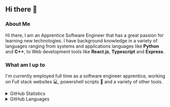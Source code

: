 ## Hi there 👋

### About Me
Hi there, I am an Apprentice Software Engineer that has a great passion for learning new technologies. I have background knowledge in a variety of languages ranging from systems and applications languages like **Python** and **C++**, to Web development tools like **React.js**, **Typescript** and **Express**. 

### What am I up to
I'm currently employed full time as a software engineer apprentice, working on Full stack websites 💻, powershell scripts 📜 and a variety of other tools.

<details>
<summary> GitHub Statistics </summary>
<br>
<img src="https://github-readme-stats.vercel.app/api?username=james-d12&theme=nord" />
</details>

<details>
<summary> GitHub Languages </summary>
<br>
<img src="https://github-readme-stats.vercel.app/api/top-langs/?username=james-d12&layout=compact&theme=nord" />
</details>
